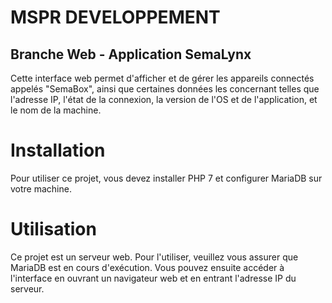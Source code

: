 # MSPR DEVELOPPEMENT
## Branche Web - Application SemaLynx
Cette interface web permet d'afficher et de gérer les appareils connectés appelés "SemaBox", ainsi que certaines données les concernant telles que l'adresse IP, l'état de la connexion, la version de l'OS et de l'application, et le nom de la machine.

# Installation

Pour utiliser ce projet, vous devez installer PHP 7 et configurer MariaDB sur votre machine.

# Utilisation

Ce projet est un serveur web. Pour l'utiliser, veuillez vous assurer que MariaDB est en cours d'exécution. Vous pouvez ensuite accéder à l'interface en ouvrant un navigateur web et en entrant l'adresse IP du serveur.
